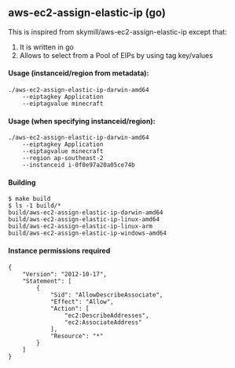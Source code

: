 ## aws-ec2-assign-elastic-ip (go)

This is inspired from skymill/aws-ec2-assign-elastic-ip
except that:
1. It is written in go
2. Allows to select from a Pool of EIPs by using tag key/values

#### Usage (instanceid/region from metadata):
```$xslt
./aws-ec2-assign-elastic-ip-darwin-amd64 
    --eiptagkey Application 
    --eiptagvalue minecraft 
```

#### Usage (when specifying instanceid/region):
```$xslt
./aws-ec2-assign-elastic-ip-darwin-amd64 
    --eiptagkey Application 
    --eiptagvalue minecraft 
    --region ap-southeast-2 
    --instanceid i-0f0e97a20a05ce74b
```

#### Building
```$xslt
$ make build
$ ls -1 build/*
build/aws-ec2-assign-elastic-ip-darwin-amd64
build/aws-ec2-assign-elastic-ip-linux-amd64
build/aws-ec2-assign-elastic-ip-linux-arm
build/aws-ec2-assign-elastic-ip-windows-amd64
```

#### Instance permissions required
```
{
    "Version": "2012-10-17",
    "Statement": [
        {
            "Sid": "AllowDescribeAssociate",
            "Effect": "Allow",
            "Action": [
                "ec2:DescribeAddresses",
                "ec2:AssociateAddress"
            ],
            "Resource": "*"
        }
    ]
}
```
